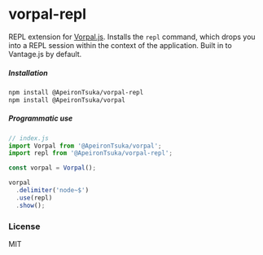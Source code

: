 # vorpal-repl

REPL extension for [Vorpal.js](https://github.com/ApeironTsuka/vorpal). Installs the `repl` command, which drops you into a REPL session within the context of the application. Built in to Vantage.js by default.

##### Installation

```bash
npm install @ApeironTsuka/vorpal-repl
npm install @ApeironTsuka/vorpal
```

##### Programmatic use

```js
// index.js
import Vorpal from '@ApeironTsuka/vorpal';
import repl from '@ApeironTsuka/vorpal-repl';

const vorpal = Vorpal();

vorpal
  .delimiter('node~$')
  .use(repl)
  .show();
```

### License

MIT

